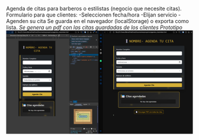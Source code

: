  Agenda de citas para barberos o estilistas (negocio que necesite citas).
 Formulario para que clientes: 
 -Seleccionen fecha/hora
 -Elijan servicio
 -Agenden su cita 
 Se guarda en el navegador (localStorage) o exporta como lista.
 *Se genera un pdf con las citas guardadas de los clientes*
 *Prototipo*
![Vista previa del proyecto](./demo.png)
